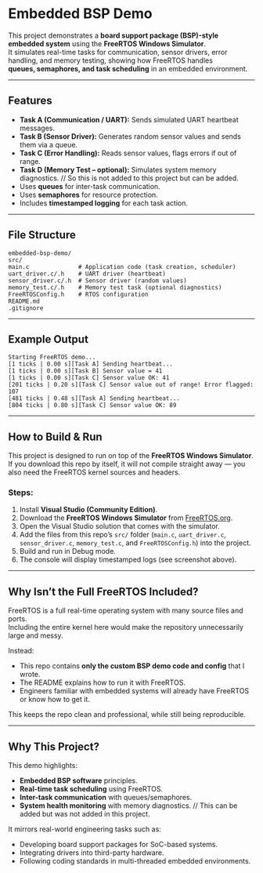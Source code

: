 # Embedded BSP Demo

This project demonstrates a **board support package (BSP)-style embedded system** using the **FreeRTOS Windows Simulator**.  
It simulates real-time tasks for communication, sensor drivers, error handling, and memory testing, showing how FreeRTOS handles  
**queues, semaphores, and task scheduling** in an embedded environment.

---

## Features
- **Task A (Communication / UART):** Sends simulated UART heartbeat messages.  
- **Task B (Sensor Driver):** Generates random sensor values and sends them via a queue.  
- **Task C (Error Handling):** Reads sensor values, flags errors if out of range.  
- **Task D (Memory Test – optional):** Simulates system memory diagnostics.  // So this is not added to this project but can be added.
- Uses **queues** for inter-task communication.  
- Uses **semaphores** for resource protection.  
- Includes **timestamped logging** for each task action.  

---

## File Structure
```
embedded-bsp-demo/
src/
main.c              # Application code (task creation, scheduler)
uart_driver.c/.h    # UART driver (heartbeat)
sensor_driver.c/.h  # Sensor driver (random values)
memory_test.c/.h    # Memory test task (optional diagnostics)
FreeRTOSConfig.h    # RTOS configuration
README.md
.gitignore
```

---

## Example Output
```
Starting FreeRTOS demo...
[1 ticks | 0.00 s][Task A] Sending heartbeat...
[1 ticks | 0.00 s][Task B] Sensor value = 41
[1 ticks | 0.00 s][Task C] Sensor value OK: 41
[201 ticks | 0.20 s][Task C] Sensor value out of range! Error flagged: 107
[481 ticks | 0.48 s][Task A] Sending heartbeat...
[804 ticks | 0.80 s][Task C] Sensor value OK: 89
```

---

## How to Build & Run
This project is designed to run on top of the **FreeRTOS Windows Simulator**.  
If you download this repo by itself, it will not compile straight away — you also need the FreeRTOS kernel sources and headers.

### Steps:
1. Install **Visual Studio (Community Edition)**.  
2. Download the **FreeRTOS Windows Simulator** from [FreeRTOS.org](https://www.freertos.org/Documentation/02-Kernel/03-Supported-devices/04-Demos/02-Supported-demos).  
3. Open the Visual Studio solution that comes with the simulator.  
4. Add the files from this repo’s `src/` folder (`main.c`, `uart_driver.c`, `sensor_driver.c`, `memory_test.c`, and `FreeRTOSConfig.h`) into the project.  
5. Build and run in Debug mode.  
6. The console will display timestamped logs (see screenshot above).  

---

## Why Isn’t the Full FreeRTOS Included?
FreeRTOS is a full real-time operating system with many source files and ports.  
Including the entire kernel here would make the repository unnecessarily large and messy.  

Instead:  
- This repo contains **only the custom BSP demo code and config** that I wrote.  
- The README explains how to run it with FreeRTOS.  
- Engineers familiar with embedded systems will already have FreeRTOS or know how to get it.  

This keeps the repo clean and professional, while still being reproducible.

---

## Why This Project?
This demo highlights:  
- **Embedded BSP software** principles.  
- **Real-time task scheduling** using FreeRTOS.  
- **Inter-task communication** with queues/semaphores.  
- **System health monitoring** with memory diagnostics.  // This can be added but was not added in this project.

It mirrors real-world engineering tasks such as:  
- Developing board support packages for SoC-based systems.  
- Integrating drivers into third-party hardware.  
- Following coding standards in multi-threaded embedded environments.


